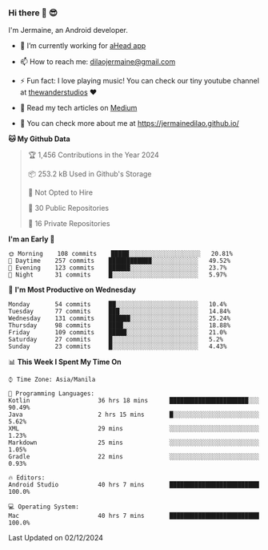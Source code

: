 ### Hi there 👋 😎
I'm Jermaine, an Android developer.

- 🔭 I’m currently working for [aHead app](https://www.ahead-app.com/)

- 📫 How to reach me: dilaojermaine@gmail.com

- ⚡ Fun fact: I love playing music! You can check our tiny youtube channel at [thewanderstudios](https://www.youtube.com/thewanderstudios) ♥️

- 📖 Read my tech articles on [Medium](https://jermainedilao.medium.com/)

- 👀 You can check more about me at https://jermainedilao.github.io/

<!--
**jermainedilao/jermainedilao** is a ✨ _special_ ✨ repository because its `README.md` (this file) appears on your GitHub profile.

Here are some ideas to get you started:

- 🔭 I’m currently working on ...
- 🌱 I’m currently learning ...
- 👯 I’m looking to collaborate on ...
- 🤔 I’m looking for help with ...
- 💬 Ask me about ...
- 📫 How to reach me: ...
- 😄 Pronouns: ...
- ⚡ Fun fact: ...
-->

<!--START_SECTION:waka-->
**🐱 My Github Data** 

> 🏆 1,456 Contributions in the Year 2024
 > 
> 📦 253.2 kB Used in Github's Storage 
 > 
> 🚫 Not Opted to Hire
 > 
> 📜 30 Public Repositories 
 > 
> 🔑 16 Private Repositories  
 > 
**I'm an Early 🐤** 

```text
🌞 Morning    108 commits    █████░░░░░░░░░░░░░░░░░░░░   20.81% 
🌆 Daytime    257 commits    ████████████░░░░░░░░░░░░░   49.52% 
🌃 Evening    123 commits    ██████░░░░░░░░░░░░░░░░░░░   23.7% 
🌙 Night      31 commits     █░░░░░░░░░░░░░░░░░░░░░░░░   5.97%

```
📅 **I'm Most Productive on Wednesday** 

```text
Monday       54 commits     ██░░░░░░░░░░░░░░░░░░░░░░░   10.4% 
Tuesday      77 commits     ███░░░░░░░░░░░░░░░░░░░░░░   14.84% 
Wednesday    131 commits    ██████░░░░░░░░░░░░░░░░░░░   25.24% 
Thursday     98 commits     ████░░░░░░░░░░░░░░░░░░░░░   18.88% 
Friday       109 commits    █████░░░░░░░░░░░░░░░░░░░░   21.0% 
Saturday     27 commits     █░░░░░░░░░░░░░░░░░░░░░░░░   5.2% 
Sunday       23 commits     █░░░░░░░░░░░░░░░░░░░░░░░░   4.43%

```


📊 **This Week I Spent My Time On** 

```text
⌚︎ Time Zone: Asia/Manila

💬 Programming Languages: 
Kotlin                   36 hrs 18 mins      ██████████████████████░░░   90.49% 
Java                     2 hrs 15 mins       █░░░░░░░░░░░░░░░░░░░░░░░░   5.62% 
XML                      29 mins             ░░░░░░░░░░░░░░░░░░░░░░░░░   1.23% 
Markdown                 25 mins             ░░░░░░░░░░░░░░░░░░░░░░░░░   1.05% 
Gradle                   22 mins             ░░░░░░░░░░░░░░░░░░░░░░░░░   0.93%

🔥 Editors: 
Android Studio           40 hrs 7 mins       █████████████████████████   100.0%

💻 Operating System: 
Mac                      40 hrs 7 mins       █████████████████████████   100.0%

```


 Last Updated on 02/12/2024
<!--END_SECTION:waka-->
